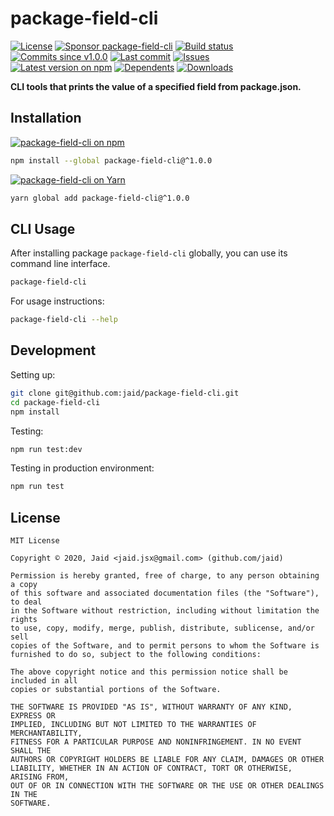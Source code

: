 # package-field-cli


<a href="https://raw.githubusercontent.com/jaid/package-field-cli/master/license.txt"><img src="https://img.shields.io/github/license/jaid/package-field-cli?style=flat-square" alt="License"/></a> <a href="https://github.com/sponsors/jaid"><img src="https://img.shields.io/badge/<3-Sponsor-FF45F1?style=flat-square" alt="Sponsor package-field-cli"/></a>
<a href="https://actions-badge.atrox.dev/jaid/package-field-cli/goto"><img src="https://img.shields.io/endpoint.svg?style=flat-square&url=https%3A%2F%2Factions-badge.atrox.dev%2Fjaid%2Fpackage-field-cli%2Fbadge" alt="Build status"/></a> <a href="https://github.com/jaid/package-field-cli/commits"><img src="https://img.shields.io/github/commits-since/jaid/package-field-cli/v1.0.0?style=flat-square&logo=github" alt="Commits since v1.0.0"/></a> <a href="https://github.com/jaid/package-field-cli/commits"><img src="https://img.shields.io/github/last-commit/jaid/package-field-cli?style=flat-square&logo=github" alt="Last commit"/></a> <a href="https://github.com/jaid/package-field-cli/issues"><img src="https://img.shields.io/github/issues/jaid/package-field-cli?style=flat-square&logo=github" alt="Issues"/></a>  
<a href="https://npmjs.com/package/package-field-cli"><img src="https://img.shields.io/npm/v/package-field-cli?style=flat-square&logo=npm&label=latest%20version" alt="Latest version on npm"/></a> <a href="https://github.com/jaid/package-field-cli/network/dependents"><img src="https://img.shields.io/librariesio/dependents/npm/package-field-cli?style=flat-square&logo=npm" alt="Dependents"/></a> <a href="https://npmjs.com/package/package-field-cli"><img src="https://img.shields.io/npm/dm/package-field-cli?style=flat-square&logo=npm" alt="Downloads"/></a>

**CLI tools that prints the value of a specified field from package.json.**















## Installation
<a href="https://npmjs.com/package/package-field-cli"><img src="https://img.shields.io/badge/npm-package--field--cli-C23039?style=flat-square&logo=npm" alt="package-field-cli on npm"/></a>
```bash
npm install --global package-field-cli@^1.0.0
```
<a href="https://yarnpkg.com/package/package-field-cli"><img src="https://img.shields.io/badge/Yarn-package--field--cli-2F8CB7?style=flat-square&logo=yarn&logoColor=white" alt="package-field-cli on Yarn"/></a>
```bash
yarn global add package-field-cli@^1.0.0
```



## CLI Usage
After installing package `package-field-cli` globally, you can use its command line interface.
```bash
package-field-cli
```
For usage instructions:
```bash
package-field-cli --help
```




## Development



Setting up:
```bash
git clone git@github.com:jaid/package-field-cli.git
cd package-field-cli
npm install
```
Testing:
```bash
npm run test:dev
```
Testing in production environment:
```bash
npm run test
```


## License
```text
MIT License

Copyright © 2020, Jaid <jaid.jsx@gmail.com> (github.com/jaid)

Permission is hereby granted, free of charge, to any person obtaining a copy
of this software and associated documentation files (the "Software"), to deal
in the Software without restriction, including without limitation the rights
to use, copy, modify, merge, publish, distribute, sublicense, and/or sell
copies of the Software, and to permit persons to whom the Software is
furnished to do so, subject to the following conditions:

The above copyright notice and this permission notice shall be included in all
copies or substantial portions of the Software.

THE SOFTWARE IS PROVIDED "AS IS", WITHOUT WARRANTY OF ANY KIND, EXPRESS OR
IMPLIED, INCLUDING BUT NOT LIMITED TO THE WARRANTIES OF MERCHANTABILITY,
FITNESS FOR A PARTICULAR PURPOSE AND NONINFRINGEMENT. IN NO EVENT SHALL THE
AUTHORS OR COPYRIGHT HOLDERS BE LIABLE FOR ANY CLAIM, DAMAGES OR OTHER
LIABILITY, WHETHER IN AN ACTION OF CONTRACT, TORT OR OTHERWISE, ARISING FROM,
OUT OF OR IN CONNECTION WITH THE SOFTWARE OR THE USE OR OTHER DEALINGS IN THE
SOFTWARE.
```
